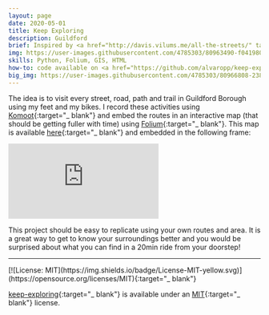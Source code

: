 ```yaml
---
layout: page
date: 2020-05-01
title: Keep Exploring
description: Guildford
brief: Inspired by <a href="http://davis.vilums.me/all-the-streets/" target="_blank">Davis Vilums</a> and <a href="https://imjustwalkin.com/" target="_blank">Matt Green</a>, I've started walking and cycling all the streets and paths in Guildford Borough. This is just a way of turning something that I was kind of doing already into a more systematic and data rich project that can make the COVID-19 lockdown more enjoyable.
img: https://user-images.githubusercontent.com/4785303/80963490-f0419800-8e06-11ea-9405-f0708091582a.jpg
skills: Python, Folium, GIS, HTML
how-to: code available on <a href="https://github.com/alvaropp/keep-exploring" target="_blank">GitHub</a>
big_img: https://user-images.githubusercontent.com/4785303/80966808-23872580-8e0d-11ea-9e97-dcb6e316106d.gif
---
```


The idea is to visit every street, road, path and trail in Guildford Borough using my feet and my bikes. I record these activities using [Komoot](https://www.komoot.com/user/807017409913){:target="_ blank"} and embed the routes in an interactive map (that should be getting fuller with time) using [Folium](https://github.com/python-visualization/folium){:target="_ blank"}. This map is available [here](http://alvarop.me/keep-exploring/){:target="_ blank"} and embedded in the following frame:
<div class="video-container">
  <iframe src="https://alvarop.me/keep-exploring/" frameborder="0" allowfullscreen></iframe>
</div>

This project should be easy to replicate using your own routes and area. It is a great way to get to know your surroundings better and you would be surprised about what you can find in a 20min ride from your doorstep!

<hr>
[![License: MIT](https://img.shields.io/badge/License-MIT-yellow.svg)](https://opensource.org/licenses/MIT){:target="_ blank"}

[keep-exploring](https://github.com/alvaropp/keep-exploring){:target="_ blank"} is available under an [MIT](https://opensource.org/licenses/MIT){:target="_ blank"} license.
